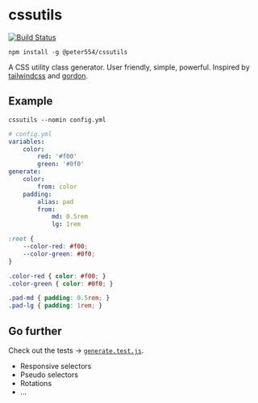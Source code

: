 # cssutils

[![Build Status](https://travis-ci.org/Peter554/cssutils.svg?branch=master)](https://travis-ci.org/Peter554/cssutils)

`npm install -g @peter554/cssutils`

A CSS utility class generator. User friendly, simple, powerful. Inspired by [tailwindcss](https://github.com/tailwindcss/tailwindcss) and [gordon](https://github.com/hankchizljaw/goron).

## Example

`cssutils --nomin config.yml`

```yaml
# config.yml
variables:
    color:
        red: '#f00'
        green: '#0f0'
generate:
    color:
        from: color
    padding:
        alias: pad
        from:
            md: 0.5rem
            lg: 1rem
```

```css
:root {
    --color-red: #f00;
    --color-green: #0f0;
}

.color-red { color: #f00; }
.color-green { color: #0f0; }

.pad-md { padding: 0.5rem; }
.pad-lg { padding: 1rem; }
```

## Go further

Check out the tests -> [`generate.test.js`](https://github.com/Peter554/cssutils/blob/master/generate.test.js).

- Responsive selectors
- Pseudo selectors
- Rotations
- ...
